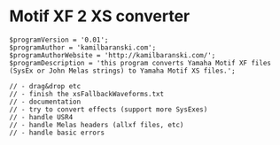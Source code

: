 # Motif XF 2 XS converter

```$programName = 'Motif XF2XS converter';
$programVersion = '0.01';
$programAuthor = 'kamilbaranski.com';
$programAuthorWebsite = 'http://kamilbaranski.com/';
$programDescription = 'this program converts Yamaha Motif XF files (SysEx or John Melas strings) to Yamaha Motif XS files.';
```

```// todo:
// - drag&drop etc
// - finish the xsFallbackWaveforms.txt
// - documentation
// - try to convert effects (support more SysExes)
// - handle USR4
// - handle Melas headers (allxf files, etc)
// - handle basic errors
```